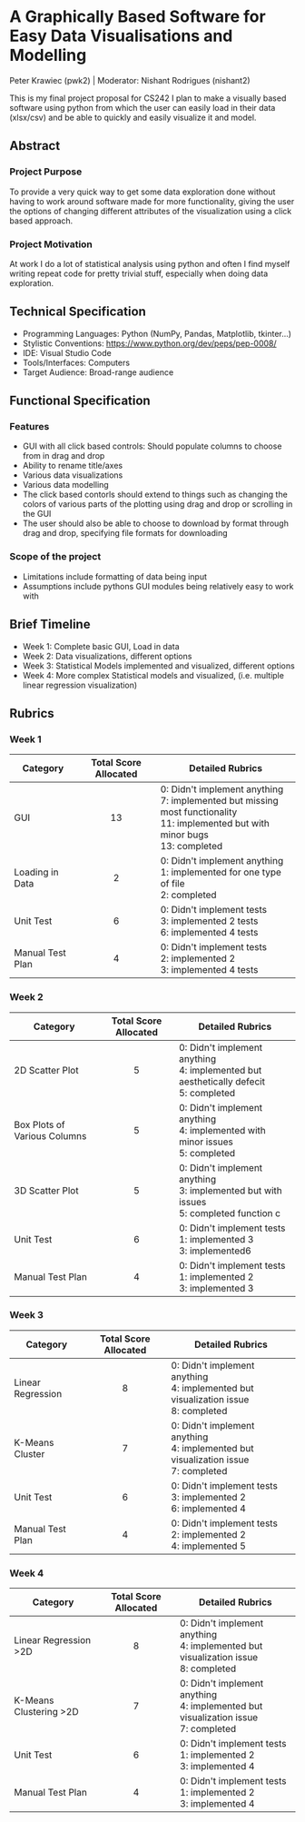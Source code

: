 # A Graphically Based Software for Easy Data Visualisations and Modelling
Peter Krawiec (pwk2) | Moderator: Nishant Rodrigues (nishant2)

This is my final project proposal for CS242
I plan to make a visually based software using python from which the user can easily load in their data (xlsx/csv) and be able to quickly and easily visualize it and model.

## Abstract
### Project Purpose
To provide a very quick way to get some data exploration done without having to work around software made for more functionality, giving the user the options of changing different attributes of the visualization using a click based approach.

### Project Motivation
At work I do a lot of statistical analysis using python and often I find myself writing repeat code for pretty trivial stuff, especially when doing data exploration.

## Technical Specification
- Programming Languages: Python (NumPy, Pandas, Matplotlib, tkinter...)
- Stylistic Conventions: https://www.python.org/dev/peps/pep-0008/
- IDE: Visual Studio Code
- Tools/Interfaces: Computers
- Target Audience: Broad-range audience

## Functional Specification
### Features
- GUI with all click based controls: Should populate columns to choose from in drag and drop 
- Ability to rename title/axes
- Various data visualizations
- Various data modelling
- The click based contorls should extend to things such as changing the colors of various parts of the plotting using drag and drop or scrolling in the GUI
- The user should also be able to choose to download by format through drag and drop, specifying file formats for downloading


### Scope of the project
- Limitations include formatting of data being input
- Assumptions include pythons GUI modules being relatively easy to work with

## Brief Timeline
- Week 1: Complete basic GUI, Load in data
- Week 2: Data visualizations, different options
- Week 3: Statistical Models implemented and visualized, different options
- Week 4: More complex Statistical models and visualized, (i.e. multiple linear regression visualization)

## Rubrics
### Week 1
| Category  | Total Score Allocated | Detailed Rubrics                                                            |
|-----------|:---------:|-------------------------------------------------------------------------------|
|  GUI |  13  |  0: Didn't implement anything <br> 7: implemented but missing most functionality <br> 11: implemented but with minor bugs <br> 13: completed |
|  Loading in Data |  2  |  0: Didn't implement anything <br> 1: implemented for one type of file <br> 2: completed  |
|  Unit Test |  6  |  0: Didn't implement tests <br> 3: implemented 2 tests <br> 6: implemented 4 tests |
|  Manual Test Plan |  4  |  0: Didn't implement tests <br> 2: implemented 2 <br> 3: implemented 4 tests |

### Week 2
| Category  | Total Score Allocated | Detailed Rubrics                                                            |
|-----------|:---------:|-------------------------------------------------------------------------------|
|  2D Scatter Plot |  5  |  0: Didn't implement anything <br> 4: implemented but aesthetically defecit <br> 5: completed  |
|  Box Plots of Various Columns |  5  |  0: Didn't implement anything <br> 4: implemented with minor issues <br> 5: completed  |
|  3D Scatter Plot |  5  |  0: Didn't implement anything <br> 3: implemented but with issues <br> 5: completed function c |
|  Unit Test |  6  |  0: Didn't implement tests <br> 1: implemented 3 <br> 3: implemented6 |
|  Manual Test Plan |  4  |  0: Didn't implement tests <br> 1: implemented 2 <br> 3: implemented 3 |


### Week 3
| Category  | Total Score Allocated | Detailed Rubrics                                                            |
|-----------|:---------:|-------------------------------------------------------------------------------|
|  Linear Regression |  8  |  0: Didn't implement anything <br> 4: implemented but visualization issue <br> 8: completed  |
|  K-Means Cluster |  7  |  0: Didn't implement anything <br> 4: implemented but visualization issue <br> 7: completed |
|  Unit Test |  6  |  0: Didn't implement tests <br> 3: implemented 2 <br> 6: implemented 4 |
|  Manual Test Plan |  4  |  0: Didn't implement tests <br> 2: implemented 2 <br> 4: implemented 5 |


### Week 4
| Category  | Total Score Allocated | Detailed Rubrics                                                            |
|-----------|:---------:|-------------------------------------------------------------------------------|
|  Linear Regression >2D |  8  |  0: Didn't implement anything <br> 4: implemented but visualization issue <br> 8: completed |
|  K-Means Clustering >2D |  7  |  0: Didn't implement anything <br> 4: implemented but visualization issue <br> 7: completed |
|  Unit Test |  6  |  0: Didn't implement tests <br> 1: implemented 2 <br> 3: implemented 4 |
|  Manual Test Plan |  4  |  0: Didn't implement tests <br> 1: implemented 2 <br> 3: implemented 4 |
